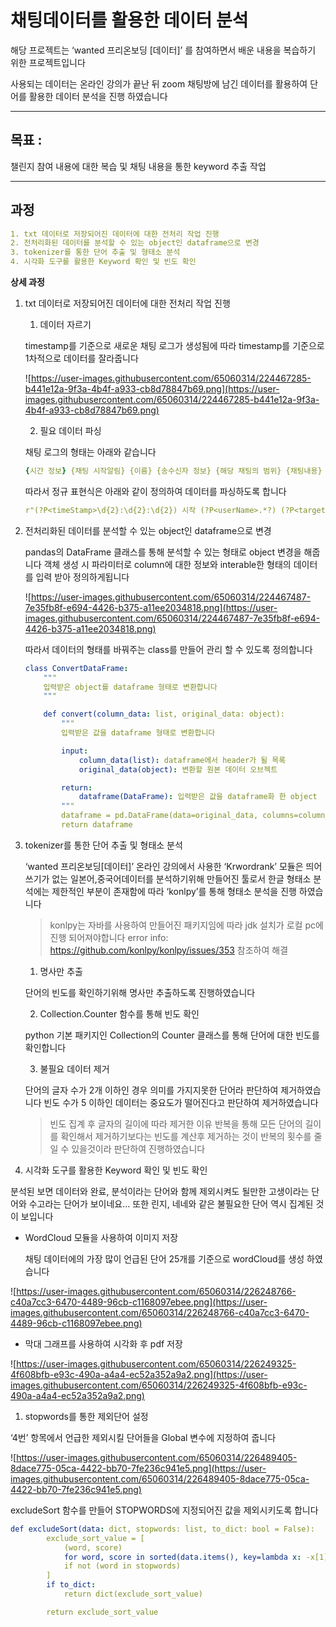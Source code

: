 # 채팅데이터를 활용한 데이터 분석

해당 프로젝트는 ‘wanted 프리온보딩 [데이터]’ 를 참여하면서 배운 내용을 복습하기 위한 프로젝트입니다 

사용되는 데이터는 온라인 강의가 끝난 뒤 zoom 채팅방에 남긴 데이터를 활용하여 단어를 활용한 데이터 분석을 진행 하였습니다

---

## 목표 :

챌린지 참여 내용에 대한 복습 및 채팅 내용을 통한 keyword 추출 작업

---

## 과정

```yaml
1. txt 데이터로 저장되어진 데이터에 대한 전처리 작업 진행
2. 전처리화된 데이터를 분석할 수 있는 object인 dataframe으로 변경
3. tokenizer를 통한 단어 추출 및 형태소 분석
4. 시각화 도구를 활용한 Keyword 확인 및 빈도 확인
```

**상세 과정**

1. txt 데이터로 저장되어진 데이터에 대한 전처리 작업 진행
    
    1) 데이터 자르기 
    
    timestamp를 기준으로 새로운 채팅 로그가 생성됨에 따라 timestamp를 기준으로 1차적으로 데이터를 잘라줍니다
    
    ![https://user-images.githubusercontent.com/65060314/224467285-b441e12a-9f3a-4b4f-a933-cb8d78847b69.png](https://user-images.githubusercontent.com/65060314/224467285-b441e12a-9f3a-4b4f-a933-cb8d78847b69.png)
    
    2) 필요 데이터 파싱
    
    채팅 로그의 형태는 아래와 같습니다
    
    ```yaml
    {시간 정보} {채팅 시작알림} {이름} {송수신자 정보} {해당 채팅의 범위} {채팅내용}
    ```
    
    따라서 정규 표현식은 아래와 같이 정의하여 데이터를 파싱하도록 합니다
    
    ```yaml
    r"(?P<timeStamp>\d{2}:\d{2}:\d{2}) 시작 (?P<userName>.*?) (?P<target>[송신자|수신자]+) (?P<targetRange>\w+):(?P<userChatData>[\W|\w]+)"
    ```
    
2. 전처리화된 데이터를 분석할 수 있는 object인 dataframe으로 변경
    
    pandas의 DataFrame 클래스를 통해 분석할 수 있는 형태로 object 변경을 해줍니다 객체 생성 시 파라미터로 column에 대한 정보와 interable한 형태의 데이터를 입력 받아 정의하게됩니다
    
    ![https://user-images.githubusercontent.com/65060314/224467487-7e35fb8f-e694-4426-b375-a11ee2034818.png](https://user-images.githubusercontent.com/65060314/224467487-7e35fb8f-e694-4426-b375-a11ee2034818.png)
    
    따라서 데이터의 형태를 바꿔주는 class를 만들어 관리 할 수 있도록 정의합니다
    
    ```yaml
    class ConvertDataFrame:
        """
        입력받은 object를 dataframe 형태로 변환합니다
        """
    
        def convert(column_data: list, original_data: object):
            """
            입력받은 값을 dataframe 형태로 변환합니다
    
            input:
                column_data(list): dataframe에서 header가 될 목록
                original_data(object): 변환할 원본 데이터 오브젝트
    
            return:
                dataframe(DataFrame): 입력받은 값을 dataframe화 한 object
            """
            dataframe = pd.DataFrame(data=original_data, columns=column_data)
            return dataframe
    ```
    
3. tokenizer를 통한 단어 추출 및 형태소 분석
    
    ‘wanted 프리온보딩[데이터]’ 온라인 강의에서 사용한 ‘Krwordrank’ 모듈은 띄어쓰기가 없는 일본어,중국어데이터를 분석하기위해 만들어진 툴로서 한글 형태소 분석에는 제한적인 부분이 존재함에 따라 ‘konlpy’를 통해 형태소 분석을 진행 하였습니다
    
    > konlpy는 자바를 사용하여 만들어진 패키지임에 따라 jdk 설치가 로컬 pc에 진행 되어져야합니다 
    error info: https://github.com/konlpy/konlpy/issues/353 참조하여 해결
    > 
    
    1) 명사만 추출
    
    단어의 빈도를 확인하기위해 명사만 추출하도록 진행하였습니다
    
    2) Collection.Counter 함수를 통해 빈도 확인
    
    python 기본 패키지인 Collection의 Counter 클래스를 통해 단어에 대한 빈도를 확인합니다
    
    3) 불필요 데이터 제거
    
    단어의 글자 수가 2개 이하인 경우 의미를 가지지못한 단어라 판단하여 제거하였습니다
    빈도 수가 5 이하인 데이터는 중요도가 떨어진다고 판단하여 제거하였습니다
    
    > 빈도 집계 후 글자의 길이에 따라 제거한 이유
    반복을 통해  모든 단어의 길이를 확인해서 제거하기보다는 빈도를 계산후 제거하는 것이 반복의 횟수를 줄일 수 있을것이라 판단하여 진행하였습니다
    > 
    
4. 시각화 도구를 활용한 Keyword 확인 및 빈도 확인

분석된 보면 데이터와 완료, 분석이라는 단어와 함께 제외시켜도 될만한 고생이라는 단어와 수고라는 단어가 보이네요… 또한 린지, 네네와 같은 불필요한 단어 역시 집계된 것이 보입니다

- WordCloud 모듈을 사용하여 이미지 저장
    
    채팅 데이터에의 가장 많이 언급된 단어 25개를 기준으로 wordCloud를 생성 하였습니다 
    

![https://user-images.githubusercontent.com/65060314/226248766-c40a7cc3-6470-4489-96cb-c1168097ebee.png](https://user-images.githubusercontent.com/65060314/226248766-c40a7cc3-6470-4489-96cb-c1168097ebee.png)

- 막대 그래프를 사용하여 시각화 후 pdf 저장

![https://user-images.githubusercontent.com/65060314/226249325-4f608bfb-e93c-490a-a4a4-ec52a352a9a2.png](https://user-images.githubusercontent.com/65060314/226249325-4f608bfb-e93c-490a-a4a4-ec52a352a9a2.png)

1. stopwords를 통한 제외단어 설정

‘4번’ 항목에서 언급한 제외시킬 단어들을 Global 변수에 지정하여 줍니다

![https://user-images.githubusercontent.com/65060314/226489405-8dace775-05ca-4422-bb70-7fe236c941e5.png](https://user-images.githubusercontent.com/65060314/226489405-8dace775-05ca-4422-bb70-7fe236c941e5.png)

excludeSort 함수를 만들어 STOPWORDS에 지정되어진 값을 제외시키도록 합니다

```yaml
def excludeSort(data: dict, stopwords: list, to_dict: bool = False):
        exclude_sort_value = [
            (word, score)
            for word, score in sorted(data.items(), key=lambda x: -x[1])
            if not (word in stopwords)
        ]
        if to_dict:
            return dict(exclude_sort_value)

        return exclude_sort_value
```